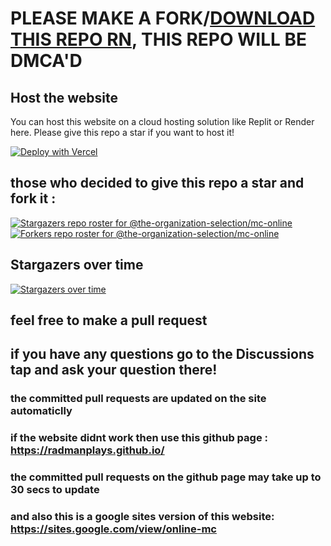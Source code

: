 # PLEASE MAKE A FORK/[DOWNLOAD THIS REPO RN](https://codeload.github.com/online-mc/online-mc.github.io/zip/refs/heads/main), THIS REPO WILL BE DMCA'D
## Host the website
 
You can host this website on a cloud hosting solution like Replit or Render here.
Please give this repo a star if you want to host it!
<br>

[![Deploy with Vercel](https://binbashbanana.github.io/deploy-buttons/buttons/remade/vercel.svg)](https://vercel.com/new/clone?repository-url=https://github.com/the-organization-selection/mc-online)

## those who decided to give this repo a star and fork it :
[![Stargazers repo roster for @the-organization-selection/mc-online](https://reporoster.com/stars/the-organization-selection/mc-online)](https://github.com/the-organization-selection/mc-online/stargazers)
[![Forkers repo roster for @the-organization-selection/mc-online](https://reporoster.com/forks/the-organization-selection/mc-online)](https://github.com/the-organization-selection/mc-online/network/members)


## Stargazers over time

[![Stargazers over time](https://starchart.cc/online-mc/online-mc.github.io.svg)](https://starchart.cc/the-organization-selection/mc-online)

## feel free to make a pull request
## if you have any questions go to the Discussions tap and ask your question there!
### the committed pull requests are updated on the site automaticlly
### if the website didnt work then use this github page : https://radmanplays.github.io/
### the committed pull requests on the github page may take up to 30 secs to update
### and also this is a google sites version of this website: https://sites.google.com/view/online-mc

